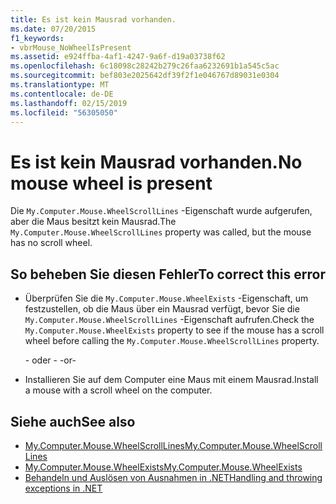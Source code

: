 ```yaml
---
title: Es ist kein Mausrad vorhanden.
ms.date: 07/20/2015
f1_keywords:
- vbrMouse_NoWheelIsPresent
ms.assetid: e924ffba-4af1-4247-9a6f-d19a03738f62
ms.openlocfilehash: 6c18098c28242b279c26faa6232691b1a545c5ac
ms.sourcegitcommit: bef803e2025642df39f2f1e046767d89031e0304
ms.translationtype: MT
ms.contentlocale: de-DE
ms.lasthandoff: 02/15/2019
ms.locfileid: "56305050"
---
```

# <a name="no-mouse-wheel-is-present"></a><span data-ttu-id="defaf-102">Es ist kein Mausrad vorhanden.</span><span class="sxs-lookup"><span data-stu-id="defaf-102">No mouse wheel is present</span></span>
<span data-ttu-id="defaf-103">Die `My.Computer.Mouse.WheelScrollLines` -Eigenschaft wurde aufgerufen, aber die Maus besitzt kein Mausrad.</span><span class="sxs-lookup"><span data-stu-id="defaf-103">The `My.Computer.Mouse.WheelScrollLines` property was called, but the mouse has no scroll wheel.</span></span>  
  
## <a name="to-correct-this-error"></a><span data-ttu-id="defaf-104">So beheben Sie diesen Fehler</span><span class="sxs-lookup"><span data-stu-id="defaf-104">To correct this error</span></span>  
  
-   <span data-ttu-id="defaf-105">Überprüfen Sie die `My.Computer.Mouse.WheelExists` -Eigenschaft, um festzustellen, ob die Maus über ein Mausrad verfügt, bevor Sie die `My.Computer.Mouse.WheelScrollLines` -Eigenschaft aufrufen.</span><span class="sxs-lookup"><span data-stu-id="defaf-105">Check the `My.Computer.Mouse.WheelExists` property to see if the mouse has a scroll wheel before calling the `My.Computer.Mouse.WheelScrollLines` property.</span></span>  
  
     <span data-ttu-id="defaf-106">- oder - </span><span class="sxs-lookup"><span data-stu-id="defaf-106">-or-</span></span>  
  
-   <span data-ttu-id="defaf-107">Installieren Sie auf dem Computer eine Maus mit einem Mausrad.</span><span class="sxs-lookup"><span data-stu-id="defaf-107">Install a mouse with a scroll wheel on the computer.</span></span>  
  
## <a name="see-also"></a><span data-ttu-id="defaf-108">Siehe auch</span><span class="sxs-lookup"><span data-stu-id="defaf-108">See also</span></span>
- [<span data-ttu-id="defaf-109">My.Computer.Mouse.WheelScrollLines</span><span class="sxs-lookup"><span data-stu-id="defaf-109">My.Computer.Mouse.WheelScrollLines</span></span>](xref:Microsoft.VisualBasic.Devices.Mouse.WheelScrollLines)
- [<span data-ttu-id="defaf-110">My.Computer.Mouse.WheelExists</span><span class="sxs-lookup"><span data-stu-id="defaf-110">My.Computer.Mouse.WheelExists</span></span>](xref:Microsoft.VisualBasic.Devices.Mouse.WheelExists)
- [<span data-ttu-id="defaf-111">Behandeln und Auslösen von Ausnahmen in .NET</span><span class="sxs-lookup"><span data-stu-id="defaf-111">Handling and throwing exceptions in .NET</span></span>](../../standard/exceptions/index.md)
